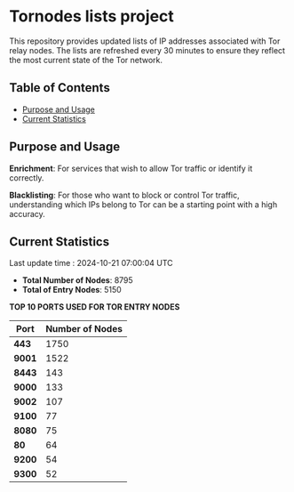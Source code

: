# Tornodes lists project

This repository provides updated lists of IP addresses associated with Tor relay nodes. The lists are refreshed every 30 minutes to ensure they reflect the most current state of the Tor network.

## Table of Contents

- [Purpose and Usage](#purpose-and-usage)
- [Current Statistics](#current-statistics)


## Purpose and Usage

**Enrichment**: For services that wish to allow Tor traffic or identify it correctly.

**Blacklisting**: For those who want to block or control Tor traffic, understanding which IPs belong to Tor can be a starting point with a high accuracy.

## Current Statistics

Last update time : 2024-10-21 07:00:04 UTC

- **Total Number of Nodes**: 8795
- **Total of Entry Nodes**: 5150

**TOP 10 PORTS USED FOR TOR ENTRY NODES**

| **Port** | **Number of Nodes** |
|------|-----------------|
| **443**   | 1750  |
| **9001**   | 1522  |
| **8443**   | 143  |
| **9000**   | 133  |
| **9002**   | 107  |
| **9100**   | 77  |
| **8080**   | 75  |
| **80**   | 64  |
| **9200**   | 54  |
| **9300**   | 52  |

